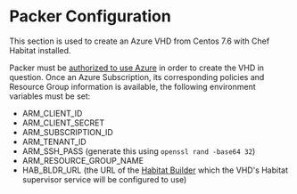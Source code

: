 # Packer Configuration

This section is used to create an Azure VHD from Centos 7.6 with Chef Habitat installed.

Packer must be [authorized to use Azure](https://www.packer.io/docs/builders/azure-setup.html) in order to create the VHD in question. Once an Azure Subscription, its corresponding policies and Resource Group information is available, the following environment variables must be set:

- ARM_CLIENT_ID
- ARM_CLIENT_SECRET
- ARM_SUBSCRIPTION_ID
- ARM_TENANT_ID
- ARM_SSH_PASS (generate this using `openssl rand -base64 32`)
- ARM_RESOURCE_GROUP_NAME
- HAB_BLDR_URL (the URL of the [Habitat Builder](https://www.habitat.sh/docs/using-builder/) which the VHD's Habitat supervisor service will be configured to use)
